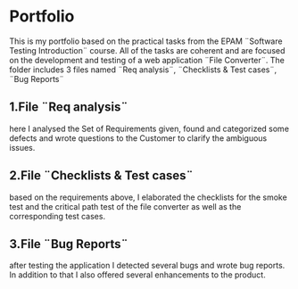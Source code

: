 # Portfolio
This is my portfolio based on the practical tasks from the EPAM ¨Software Testing Introduction¨ course.  All of the tasks are coherent and are focused on the development and testing of a web application ¨File Converter¨. 
The folder includes 3 files named ¨Req analysis¨, ¨Checklists & Test cases¨, ¨Bug Reports¨

## 1.File ¨Req analysis¨
here I analysed the Set of Requirements given, found and categorized some defects and wrote questions to the Customer to clarify the ambiguous issues.
## 2.File ¨Checklists & Test cases¨ 
based on the requirements above, I elaborated the checklists for the smoke test and the critical path test of the file converter as well as the corresponding test cases. 
## 3.File ¨Bug Reports¨
after testing the application I detected several bugs and wrote bug reports. In addition to that I also offered several enhancements to the product. 
